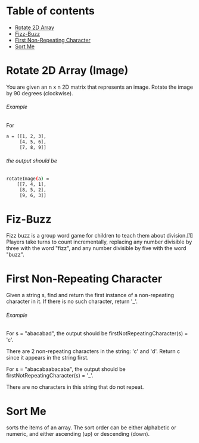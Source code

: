 Table of contents
=================

  * [Rotate 2D Array](#Rotate-2D-Array)
  * [Fizz-Buzz](#fizz-buzz)
  * [First Non-Repeating Character](#first-non-repeating-character)
  * [Sort Me](#sort-me)


Rotate 2D Array (Image)
============

You are given an n x n 2D matrix that represents an image. Rotate the image by 90 degrees (clockwise).

###### Example

For

``` bash
a = [[1, 2, 3],
     [4, 5, 6],
     [7, 8, 9]]
```     
###### the output should be

``` bash
rotateImage(a) =
    [[7, 4, 1],
     [8, 5, 2],
     [9, 6, 3]]
```

Fiz-Buzz
============
Fizz buzz is a group word game for children to teach them about division.[1] Players take turns to count incrementally, replacing any number divisible by three with the word "fizz", and any number divisible by five with the word "buzz".


First Non-Repeating Character
============

Given a string s, find and return the first instance of a non-repeating character in it. If there is no such character, return '_'.

###### Example

For s = "abacabad", the output should be firstNotRepeatingCharacter(s) = 'c'.

There are 2 non-repeating characters in the string: 'c' and 'd'. Return c since it appears in the string first.

For s = "abacabaabacaba", the output should be firstNotRepeatingCharacter(s) = '_'.

There are no characters in this string that do not repeat.


Sort Me
============

sorts the items of an array. The sort order can be either alphabetic or numeric, and either ascending (up) or descending (down).
